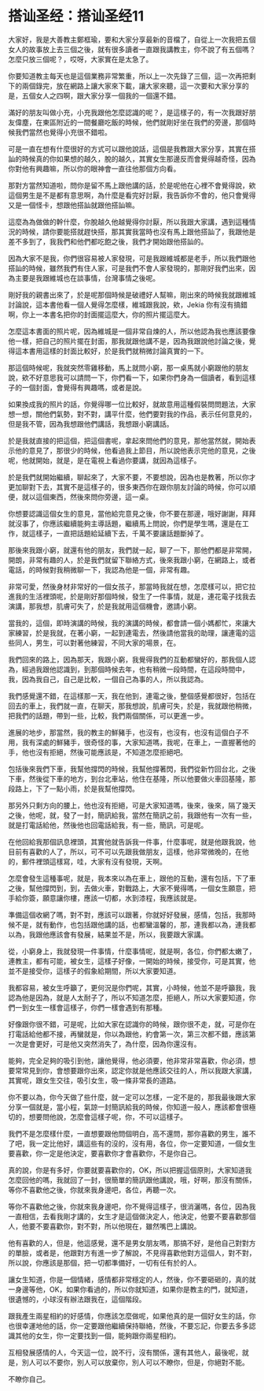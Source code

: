 # 搭讪圣经：搭讪圣经11

大家好，我是大善教主鄭框瑜，要和大家分享最新的音檔了，自從上一次我把五個女人的故事放上去三個之後，就有很多讀者一直跟我講教主，你不說了有五個嗎？怎麼只放三個呢？，哎呀，大家實在是太急了。

你要知道教主每天也是這個業務非常繁重，所以上一次先錄了三個，這一次再把剩下的兩個錄完，放在網路上讓大家來下載，讓大家來聽，這一次要和大家分享的是，五個女人之四啊，跟大家分享一個我的一個還不錯。

滿好的朋友叫做小充，小充我跟他怎麼認識的呢？，是這樣子的，有一次我跟好朋友偉塵，在東區附近的一間餐廳吃飯的時候，他們就剛好坐在我們的旁邊，那個時候我們當然也覺得小充很不錯啦。

可是一直在想有什麼很好的方式可以跟他說話，這個是我教跟大家分享，其實在搭訕的時候真的你如果想的越久，脫的越久，其實女生那邊反而會覺得越奇怪，因為你對他有興趣嘛，所以你的眼神會一直往他那個方向看。

那對方當然知道啦，問你是留不馬上跟他講的話，於是呢他在心裡不會覺得說，欸這個男生是不是都有意思啊，為什麼是看完好討厭，我告訴你不會的，他只會覺得又是一個怪卡，想跟他搭訕就跟他搭訕嘛。

這麼為為做做的幹什麼，你脫越久他越覺得你討厭，所以我跟大家講，遇到這種情況的時候，請你要能搭就趕快搭，那其實我當時也沒有馬上跟他搭訕了，我跟他是差不多到了，我我們和他們都吃飽之後，我們才開始跟他搭訕的。

因為大家不是我，你們很容易被人家發現，可是我跟維城都是老手，所以我們跟他搭訕的時候，雖然我們有住人家，可是我們不會人家發現的，那剛好我們出來，因為主要是我跟維城也在談事情，台灣事情之後呢。

剛好我的親書出來了，於是呢那個時候是破禮好人幫嘛，剛出來的時候我就跟維城討論說，這本書他看一個人覺得怎麼樣，維城跟我說，欸，Jekia 你有沒有搞錯啊，你上一本書名把你的封面擺這麼大，你的照片擺這麼大。

怎麼這本書面的照片呢，因為維城是一個非常自煉的人，所以他認為我也應該要像他一樣，把自己的照片擺在封面，那我就跟他講不是，因為我跟說他討論之後，覺得這本書用這樣的封面比較好，於是我們就稍微討論真實的一下。

那這個時候呢，我就突然零雞移動，馬上就問小窮，那一桌馬就小窮跟他的朋友說，欸不好意思我可以請問一下，你們看一下，如果你們身為一個讀者，看到這樣子的一個封面，會覺得有興趣嗎，或者是說。

如果換成我的照片的話，你覺得哪一位比較好，就故意用這種假裝問問題法，大家想一想，關他們氣勢，對不對，講平什麼，他們要對我的作品，表示任何意見的，但是我不管，因為我想跟他們講話，我想跟小窮講話。

於是我就直接的把這個，把這個書呢，拿起來問他們的意見，那他當然就，開始表示他的意見了，那很少的時候，他看過我上節目，所以說他表示完他的意見，之後呢，他就開始，就是，是在電視上看過你要講，就因為這樣子。

於是我們就開始繼續，聊起來了，大家不要，不要想說，因為也是教著，所以你才更加聊對下去，其實不是這樣子的，很多東西你在跟你朋友討論的時候，你可以順便，就以這個東西，然後來問你旁邊，這一桌。

你想要認識這個女生的意見，當他給完意見之後，你不要在那邊，哦好謝謝，拜拜就沒事了，你應該繼續能夠主導話題，繼續馬上問說，你們是學生嗎，還是在工作，就這樣子，一直把話題給延續下去，千萬不要讓話題斷掉了。

那後來我跟小窮，就還有他的朋友，我們就一起，聊了一下，那他們都是非常開，開朗，非常有趣的人，於是我們就留下聯絡方式，後來我跟小窮，在網路上，或者電話，的時候對我稍微聊一下，我認為他是一個，非常有趣。

非常可愛，然後身材非常好的一個女孩子，那當時我就在想，怎麼樣可以，把它拉進我的生活裡頭呢，於是剛好那個時候，發生了一件事情，就是，連花電子找我去演講，那我想，肌膚可失了，於是我就用這個機會，邀請小窮。

當我的，這個，即時演講的時候，我的演講的時候，都會請一個小媽都忙，來讓大家練習，於是我就，在著小窮，一起到連電去，然後請他當我的助理，讓連電的這些同人，男生，可以對著他練習，不同大家的場景，在。

我們回來的路上，因為那天，我跟小窮，我覺得我們的互動都蠻好的，那我個人認為，經過我跟他認識到，到那個時候去年，也有稍微一段時間，在這段時間中，我，因為我自己，自己是比較，一個自己為事的人，所以我認為。

我們感覺還不錯，在這樣那一天，我在他到，連電之後，整個感覺都很好，包括在回去的車上，我們就一直，在聊天，那我想說，肌膚可失，於是，我就跟他稍微，把我們的話題，帶到一些，比較，我們兩個關係，可以更進一步。

進展的地步，那當然，我的教主的鮮豬手，也沒有，也沒有，也沒有這個白子不用，我有深處的鮮豬手，很奇怪的事，大家知道嗎，我呢，在車上，一直握著他的手，他也沒有拒絕，然後可能應該是，不知道怎麼拒絕吧。

包括後來我們下車，我幫他撐閃的時候，我幫他撐著閃，我們從新竹回台北，之後下車，然後從下車的地方，到台北車站，他住在基隆，所以他要做火車回基隆，那段路上，下了一點小雨，於是我幫他撐閃。

那另外只剩方向的腰上，他也沒有拒絕，可是大家知道嗎，後來，後來，隔了幾天之後，他呢，就，發了一封，簡訊給我，當然在簡訊之前，我跟他有一次有一些，就是打電話給他，然後他也回電話給我，有一些，簡訊，可是呢。

在他回給我那個訊息裡頭，其實他就告訴我一件事，什麼事呢，就是他跟我說，他目前有喜歡的人了，所以，可不可以先跟我做朋友，這樣，他非常微晚的，在他的，郵件裡頭這樣寫，哇，大家有沒有發現，天啊。

怎麼會發生這種事呢，就是，我本來以為在車上，跟他的互動，還有包括，下了車之後，幫他撐閃到，到，去做火車，對戰路上，大家不覺得嗎，一個女生願意，把手給你簽，願意讓你樓，應該一切都，水到漆程，我應該就是。

準備這個收網了嗎，對不對，應該可以跟著，你就好好發展，感情，包括，我那時候不是，就有動作，也包括跟他講的話，也都蠻溫馨的，那，連我都以為，連我都以為，我跟他應該會有發展，結果並不是，所以，我要跟大家講。

從，小窮身上，我就發現一件事情，什麼事情呢，就是啊，各位，你們都太嫩了，連教主，都有可能，被女生，這樣子好像，一開始的時候，接受你，可是其實，他並不是接受你，這樣子的假象給期間，所以大家要知道。

我都容易，被女生呼籲了，更何況是你們呢，其實，小時候，他並不是呼籲我，我認為他是因為，就是人太耐子了，所以不知道怎麼，拒絕人，所以大家要知道，你們一到女生一樣會這樣子，你們一樣會遇到有那種。

好像跟你很不錯，可是呢，比如大家在認識你的時候，跟你很不走，就，可是你在打電話給他都不接，再蠻就是，你以為跟他，約會第一次，第三次都不錯，應該第一次是會更好，可是他又突然消失了，為什麼，因為你還沒有。

能夠，完全足夠的吸引到他，讓他覺得，他必須要，他非常非常喜歡，你必須，想要常常見到你，會想要跟你出來，認定你就是他應該交往的人，所以我跟大家講，其實呢，跟女生交往，吸引女生，吸一條非常長的道路。

你不要以為，你今天做了些什麼，就一定可以怎樣，一定不是的，那我最後跟大家分享一個就是，當小程，氣諒一封簡訊給我的時候，你知道一般人，應該都會很極切的，想要問他說，怎麼會這樣子呢，你，不可以這樣子。

我們不是怎麼樣什麼，一直想要跟他問個明白，高不還問，那你喜歡的男生，誰不了吧，我一定比他好，講這些有的沒的，沒有用，各位，你一定要知道，一個女生要喜歡，你一定是他決定，要喜歡你才會喜歡你，不是你自己。

真的說，你是有多好，你要就要喜歡你的，OK，所以把握這個原則，大家知道我怎麼回他的嗎，我就回了一封，很簡單的簡訊跟他講說，哦，好啊，那沒有關係，等你不喜歡他之後，你就來我身邊吧，各位，再聽一次。

等你不喜歡他之後，你就來我身邊吧，你不覺得這樣子，很消灑嗎，各位，因為我一直相信，去看我剛才講的，女生才是這個做決定人，他決定，他要不要喜歡那個人，他要不要喜歡你，對不對，所以他現在，雖然嘴巴上講說。

他有喜歡的人，但是，他這感覺，還不是男女朋友嗎，那搞不好，是他自己對對方的單臉，或者是，他跟對方有進一步了解說，不見得喜歡他對方這個人，對不對，所以說，你應該是那個，把一切都準備好，一切有任有於的人。

讓女生知道，你是一個情緒，感情都非常穩定的人，然後，你不要砸砸的，真的就一身邊等他，OK，如果你看過的，所以你就知道，如果你是教主的門，就知道，很遺憾的，小球沒有辦法跟我在，這個階段。

跟我產生兩星相約的好感情，你應該怎麼做呢，如果他真的是一個好女生的話，你也很幸運地他的話，你一定要跟他繼續保持聯絡，然後，不要忘記，你要去多多認識其他的女生，你一定要找到一個，能夠跟你兩星相約。

互相發展感情的人，今天這一位，說不行，沒有關係，還有其他人，最後呢，就是，別人可以不要你，別人可以放棄你，別人可以不瞭你，但是，你絕對不能。

不瞭你自己。
